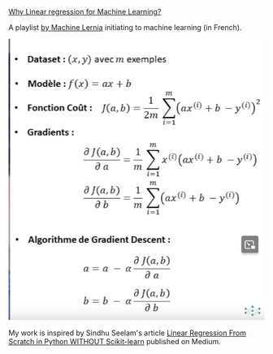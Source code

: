 [Why Linear regression for Machine Learning?](https://www.youtube.com/watch?v=qxo8p8PtFeA)

A playlist [by Machine Lernia](https://www.youtube.com/watch?v=EUD07IiviJg&list=PLO_fdPEVlfKqUF5BPKjGSh7aV9aBshrpY) initiating to machine learning (in French).

![formulas](varia/img/mlearnia_formulas.png)

My work is inspired by Sindhu Seelam's article [Linear Regression From Scratch in Python WITHOUT Scikit-learn](https://medium.com/geekculture/linear-regression-from-scratch-in-python-without-scikit-learn-a06efe5dedb6) published on Medium.
